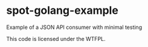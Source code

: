 spot-golang-example
===================

Example of a JSON API consumer with minimal testing

This code is licensed under the WTFPL.
